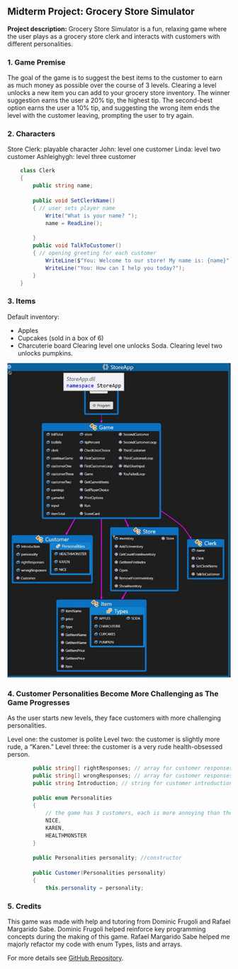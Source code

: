 ## Midterm Project: Grocery Store Simulator

**Project description:** Grocery Store Simulator is a fun, relaxing game where the user plays as a grocery store clerk and interacts with customers with different personalities.


### 1. Game Premise

The goal of the game is to suggest the best items to the customer to earn as much money as possible over the course of 3 levels. Clearing a level unlocks a new item you can add to your grocery store inventory. The winner suggestion earns the user a 20% tip, the highest tip. The second-best option earns the user a 10% tip, and suggesting the wrong item ends the level with the customer leaving, prompting the user to try again.



### 2. Characters

Store Clerk: playable character
John: level one customer
Linda: level two customer
Ashleighygh: level three customer


```C#
    class Clerk
    {
        public string name;

        public void SetClerkName()
        { // user sets player name
            Write("What is your name? ");
            name = ReadLine();
            
        }
        public void TalkToCustomer()
        { // opening greeting for each customer
            WriteLine($"You: Welcome to our store! My name is: {name}");
            WriteLine("You: How can I help you today?");
        }
    }
```

### 3. Items

Default inventory:
-	Apples
-	Cupcakes (sold in a box of 6)
-	Charcuterie board
Clearing level one unlocks Soda.
Clearing level two unlocks pumpkins.


<img src="images/Picture1.jpg?raw=true"/>

### 4. Customer Personalities Become More Challenging as The Game Progresses

As the user starts new levels, they face customers with more challenging personalities. 

Level one: the customer is polite
Level two: the customer is slightly more rude, a “Karen.”
Level three: the customer is a very rude health-obsessed person.

```C#
        public string[] rightResponses; // array for customer responses when suggested the correct item
        public string[] wrongResponses; // array for customer responses when suggested the wrong item
        public string Introduction; // string for customer introductions

        public enum Personalities
        {
            // the game has 3 customers, each is more annoying than the last. instantiation of personality types
            NICE,
            KAREN,
            HEALTHMONSTER
        }

        public Personalities personality; //constructor

        public Customer(Personalities personality)
        {
            this.personality = personality;
```

 ### 5. Credits

 This game was made with help and tutoring from Dominic Frugoli and Rafael Margarido Sabe. Dominic Frugoli helped reinforce key programming concepts during the making of this game. Rafael Margarido Sabe helped me majorly refactor my code with enum Types, lists and arrays.


For more details see [GitHub Repository]([https://guides.github.com/features/mastering-markdown/](https://github.com/rtunjya/StoreApp_Midterm.git)).
